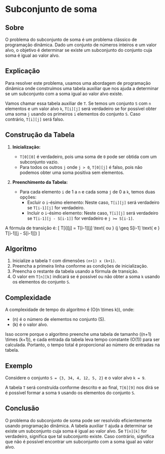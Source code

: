 # Subconjunto de soma

## Sobre

O problema do subconjunto de soma é um problema clássico de programação dinâmica. Dado um conjunto de números inteiros e um valor alvo, o objetivo é determinar se existe um subconjunto do conjunto cuja soma é igual ao valor alvo.

## Explicação

Para resolver este problema, usamos uma abordagem de programação dinâmica onde construímos uma tabela auxiliar que nos ajuda a determinar se um subconjunto com a soma igual ao valor alvo existe.

Vamos chamar essa tabela auxiliar de `T`. Se temos um conjunto `S` com `n` elementos e um valor alvo `k`, `T[i][j]` será verdadeiro se for possível obter uma soma `j` usando os primeiros `i` elementos do conjunto `S`. Caso contrário, `T[i][j]` será falso.

## Construção da Tabela

1. **Inicialização:**
   - `T[0][0]` é verdadeiro, pois uma soma de `0` pode ser obtida com um subconjunto vazio.
   - Para todos os outros `j` onde `j > 0`, `T[0][j]` é falso, pois não podemos obter uma soma positiva sem elementos.

2. **Preenchimento da Tabela:**
   - Para cada elemento `i` de 1 a `n` e cada soma `j` de 0 a `k`, temos duas opções:
     - Excluir o `i`-ésimo elemento: Neste caso, `T[i][j]` será verdadeiro se `T[i-1][j]` for verdadeiro.
     - Incluir o `i`-ésimo elemento: Neste caso, `T[i][j]` será verdadeiro se `T[i-1][j - S[i-1]]` for verdadeiro e `j >= S[i-1]`.

A fórmula de transição é:
\[ T[i][j] = T[i-1][j] \text{ ou } (j \geq S[i-1] \text{ e } T[i-1][j - S[i-1]]) \]

## Algoritmo

1. Inicialize a tabela `T` com dimensões `(n+1) x (k+1)`.
2. Preencha a primeira linha conforme as condições de inicialização.
3. Preencha o restante da tabela usando a fórmula de transição.
4. O valor em `T[n][k]` indicará se é possível ou não obter a soma `k` usando os elementos do conjunto `S`.

## Complexidade

A complexidade de tempo do algoritmo é \(O(n \times k)\), onde:
- \(n\) é o número de elementos no conjunto \(S\).
- \(k\) é o valor alvo.

Isso ocorre porque o algoritmo preenche uma tabela de tamanho \((n+1) \times (k+1)\), e cada entrada da tabela leva tempo constante \(O(1)\) para ser calculada. Portanto, o tempo total é proporcional ao número de entradas na tabela.

## Exemplo

Considere o conjunto `S = {3, 34, 4, 12, 5, 2}` e o valor alvo `k = 9`.

A tabela `T` será construída conforme descrito e ao final, `T[6][9]` nos dirá se é possível formar a soma `9` usando os elementos do conjunto `S`.

## Conclusão

O problema do subconjunto de soma pode ser resolvido eficientemente usando programação dinâmica. A tabela auxiliar `T` ajuda a determinar se existe um subconjunto cuja soma é igual ao valor alvo. Se `T[n][k]` for verdadeiro, significa que tal subconjunto existe. Caso contrário, significa que não é possível encontrar um subconjunto com a soma igual ao valor alvo.